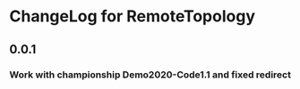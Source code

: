 # ChangeLog for RemoteTopology
## 0.0.1
### Work with championship Demo2020-Code1.1 and fixed redirect